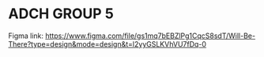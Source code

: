 # ADCH GROUP 5

Figma link: https://www.figma.com/file/gs1mq7bEBZlPg1CqcS8sdT/Will-Be-There?type=design&mode=design&t=l2yyGSLKVhVU7fDq-0
